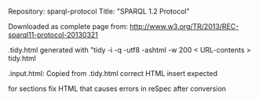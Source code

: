 Repository: sparql-protocol
Title:      "SPARQL 1.2 Protocol"

Downloaded as complete page from: <http://www.w3.org/TR/2013/REC-sparql11-protocol-20130321>

.tidy.html generated with "tidy -i -q -utf8 -ashtml -w 200 < URL-contents > tidy.html

.input.html: 
  Copied from .tidy.html
    correct HTML
    insert expected <div> for sections
    fix HTML that causes errors in reSpec after conversion
